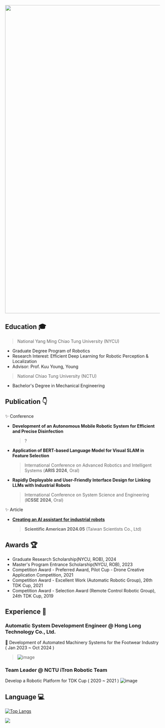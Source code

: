 <img src="https://github.com/user-attachments/assets/3ac2776f-0a00-480c-987a-73f448c54e39" width="1000" />

## Education 	🎓 
> National Yang Ming Chiao Tung University (NYCU)
- Graduate Degree Program of Robotics
- Research Interest: Efficient Deep Learning for Robotic Perception & Localization
- Advisor: Prof. Kuu Young, Young 

> National Chiao Tung University (NCTU)
- Bachelor's Degree in Mechanical Engineering
  
## Publication 👇
✨ Conference
  - **Development of an Autonomous Mobile Robotic System for Efficient and Precise Disinfection**
    > ?
  - **Application of BERT-based Language Model for Visual SLAM in Feature Selection**
    > International Conference on Advanced Robotics and Intelligent Systems (**ARIS 2024**, Oral)
  - **Rapidly Deployable and User-Friendly Interface Design for Linking LLMs with Industrial Robots**
    > International Conference on System Science and Engineering (**ICSSE 2024**, Oral)
    
✨ Article
  - **[Creating an AI assistant for industrial robots](https://www.scitw.cc/tags/sheng1-cheng2-shi4-AI)**
    >  **Scientific American 2024.05** (Taiwan Scientists Co., Ltd)

## Awards 🏆
- Graduate Research Scholarship(NYCU, ROB), 2024
- Master's Program Entrance Scholarship(NYCU, ROB), 2023
- Competition Award - Preferred Award, Pilot Cup - Drone Creative Application Competition, 2021
- Competition Award - Excellent Work (Automatic Robotic Group), 26th TDK Cup, 2021
- Competition Award - Selection Award (Remote Control Robotic Group), 24th TDK Cup, 2019

## Experience 💼
### Automatic System Development Engineer @ Hong Long Technology Co., Ltd.
🔭 Development of Automated Machinery Systems for the Footwear Industry ( Jan 2023 ~ Oct 2024 )
 > ![image](https://github.com/user-attachments/assets/df54d11a-1644-4492-a48c-f5cab274efe7)

### Team Leader @ NCTU iTron Robotic Team
Develop a Robotic Platform for TDK Cup ( 2020 ~ 2021 )
![image](https://github.com/user-attachments/assets/4ed9793a-47c3-4f68-aaef-a4708a1ed616)

## Language 💻
[![Top Langs](https://github-readme-stats.vercel.app/api/top-langs/?username=ouotingwei&hide=MakeFile,CMake,NASL,shell,fortran,cuda&layout=compact)](https://github.com/ouotingwei/ouotingwei/edit/main/README.md)

![](https://komarev.com/ghpvc/?username=ouotingwei)
